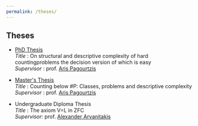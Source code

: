 ```yaml
---
permalink: /theses/
---
```


## Theses

- <A href="https://corefiles.corelab.ntua.gr/index.php/s/yepUTSmL1t7ghAR"> PhD Thesis </A> \
<i> Title </i>: On structural and descriptive complexity of hard countingproblems the decision version of which is easy \
<i> Supervisor </i>: prof. <A href="http://users.softlab.ntua.gr/~pagour/"> Aris Pagourtzis</A> 

- <A href="https://corefiles.corelab.ntua.gr/index.php/s/MuSqFhxiE9BtzlS"> Master's Thesis </A> \
<i> Title </i>: Counting below #P:  Classes, problems and descriptive complexity \
<i> Supervisor </i>: prof. <A href="http://users.softlab.ntua.gr/~pagour/"> Aris  Pagourtzis</A> 

- Undergraduate Diploma Thesis \
<i> Title </i>: The axiom V=L in ZFC \
<i> Supervisor</i>: prof. <A href="https://www.researchgate.net/profile/Alexander-Arvanitakis"> Alexander Arvanitakis </A>
